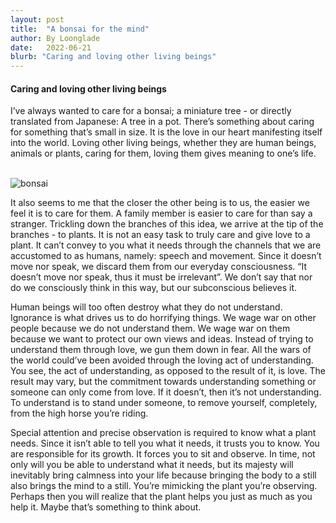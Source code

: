 ```yaml
---
layout: post
title:  "A bonsai for the mind"
author: By Loonglade
date:   2022-06-21
blurb: "Caring and loving other living beings"
---
```

#### Caring and loving other living beings

I’ve always wanted to care for a bonsai; a miniature tree - or directly translated from Japanese: A tree in a pot. There’s something about caring for something that’s small in size. It is the love in our heart manifesting itself into the world. Loving other living beings, whether they are human beings, animals or plants, caring for them, loving them gives meaning to one’s life.

<br />
<img src="{{ "/assets/img/posts/bonsai.jpg" | absolute_url }}" alt="bonsai" class="post-pic"/>

<br />

It also seems to me that the closer the other being is to us, the easier we feel it is to care for them. A family member is easier to care for than say a stranger. Trickling down the branches of this idea, we arrive at the tip of the branches - to plants. It is not an easy task to truly care and give love to a plant. It can’t convey to you what it needs through the channels that we are accustomed to as humans, namely: speech and movement. Since it doesn’t move nor speak, we discard them from our everyday consciousness. “It doesn’t move nor speak, thus it must be irrelevant”. We don’t say that nor do we consciously think in this way, but our subconscious believes it.

Human beings will too often destroy what they do not understand. Ignorance is what drives us to do horrifying things. We wage war on other people because we do not understand them. We wage war on them because we want to protect our own views and ideas. Instead of trying to understand them through love, we gun them down in fear. All the wars of the world could’ve been avoided through the loving act of understanding. You see, the act of understanding, as opposed to the result of it, is love. The result may vary, but the commitment towards understanding something or someone can only come from love. If it doesn’t, then it’s not understanding. To understand is to stand under someone, to remove yourself, completely, from the high horse you’re riding.

Special attention and precise observation is required to know what a plant needs. Since it isn’t able to tell you what it needs, it trusts you to know. You are responsible for its growth. It forces you to sit and observe. In time, not only will you be able to understand what it needs, but its majesty will inevitably bring calmness into your life because bringing the body to a still also brings the mind to a still. You’re mimicking the plant you’re observing. Perhaps then you will realize that the plant helps you just as much as you help it. Maybe that’s something to think about.
